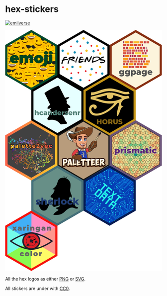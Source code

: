 
# hex-stickers

[![emilverse](https://img.shields.io/badge/emilverse-packages-blue.svg)](http://github.com/emilhvitfeldt/emilverse)

![](README_files/figure-gfm/unnamed-chunk-1-1.png)<!-- -->

All the hex logos as either [PNG](PNG/) or [SVG](SVG/).

All stickers are under with [CC0](LICENSE.md).
